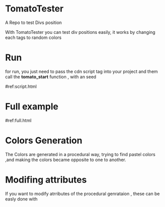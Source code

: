 # TomatoTester
A Repo to test Divs position

With TomatoTester you can test div positions easily,
it works by changing each tags to random colors


# Run 
for run, you just need to pass the cdn script tag into your project 
and them call the **tomato_start** function , with an seed

#ref:script.html

# Full example

#ref:full.html

# Colors Generation
The Colors are generated in a procedural way, trying to find pastel colors ,and making the 
colors became opposite to one to another.

# Modifing attributes
If you want to modify atrributes of the procedural genrataion , these can be easly done 
with 
